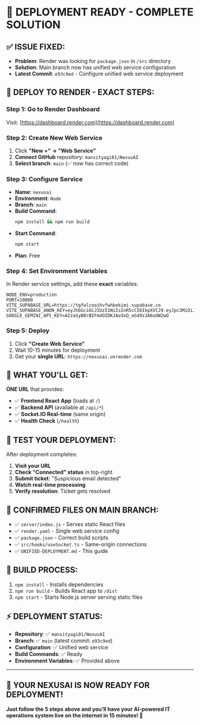 # 🎉 DEPLOYMENT READY - COMPLETE SOLUTION

## ✅ **ISSUE FIXED:**
- **Problem**: Render was looking for `package.json` in `/src` directory
- **Solution**: Main branch now has unified web service configuration
- **Latest Commit**: `e93c9ed` - Configure unified web service deployment

## 🚀 **DEPLOY TO RENDER - EXACT STEPS:**

### **Step 1: Go to Render Dashboard**
Visit: [https://dashboard.render.com](https://dashboard.render.com)

### **Step 2: Create New Web Service**
1. Click **"New +" → "Web Service"**
2. **Connect GitHub** repository: `mansityagi01/NexusAI`
3. **Select branch**: `main` (✅ now has correct code)

### **Step 3: Configure Service**
- **Name**: `nexusai`
- **Environment**: `Node`
- **Branch**: `main`
- **Build Command**: 
  ```bash
  npm install && npm run build
  ```
- **Start Command**: 
  ```bash
  npm start
  ```
- **Plan**: Free

### **Step 4: Set Environment Variables**
In Render service settings, add these **exact** variables:

```env
NODE_ENV=production
PORT=10000
VITE_SUPABASE_URL=https://tgfwlcooihvfwhbekimi.supabase.co
VITE_SUPABASE_ANON_KEY=eyJhbGciOiJIUzI1NiIsInR5cCI6IkpXVCJ9.eyJpc3MiOiJzdXBhYmFzZSIsInJlZiI6InRnZndsY29vaWh2ZndoYmVraW1pIiwicm9sZSI6ImFub24iLCJpYXQiOjE3NjA2MTg2MTgsImV4cCI6MjA3NjE5NDYxOH0.Ik63bLcvpp5JftxRSIGNPxWmIMSFmSkqRWtH0WFO5pY
GOOGLE_GEMINI_API_KEY=AIzaSyB0rBIFmdOIDKJAxdxQ_eG49s3A6oUW2wQ
```

### **Step 5: Deploy**
1. Click **"Create Web Service"**
2. Wait 10-15 minutes for deployment
3. Get your **single URL**: `https://nexusai.onrender.com`

## 🎯 **WHAT YOU'LL GET:**

**ONE URL** that provides:
- ✅ **Frontend React App** (loads at `/`)
- ✅ **Backend API** (available at `/api/*`)
- ✅ **Socket.IO Real-time** (same origin)
- ✅ **Health Check** (`/health`)

## 🧪 **TEST YOUR DEPLOYMENT:**

After deployment completes:
1. **Visit your URL**
2. **Check "Connected" status** in top-right
3. **Submit ticket**: "Suspicious email detected"
4. **Watch real-time processing**
5. **Verify resolution**: Ticket gets resolved

## 📁 **CONFIRMED FILES ON MAIN BRANCH:**
- ✅ `server/index.js` - Serves static React files
- ✅ `render.yaml` - Single web service config  
- ✅ `package.json` - Correct build scripts
- ✅ `src/hooks/useSocket.ts` - Same-origin connections
- ✅ `UNIFIED-DEPLOYMENT.md` - This guide

## 🔧 **BUILD PROCESS:**
1. `npm install` - Installs dependencies
2. `npm run build` - Builds React app to `/dist`
3. `npm start` - Starts Node.js server serving static files

## ⚡ **DEPLOYMENT STATUS:**
- **Repository**: ✅ `mansityagi01/NexusAI`
- **Branch**: ✅ `main` (latest commit: `e93c9ed`)
- **Configuration**: ✅ Unified web service
- **Build Commands**: ✅ Ready
- **Environment Variables**: ✅ Provided above

---

## 🎉 **YOUR NEXUSAI IS NOW READY FOR DEPLOYMENT!**

**Just follow the 5 steps above and you'll have your AI-powered IT operations system live on the internet in 15 minutes! 🚀**